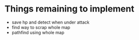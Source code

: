 # Things remaining to implement

* save hp and detect when under attack
* find way to scrap whole map
* pathfind using whole map